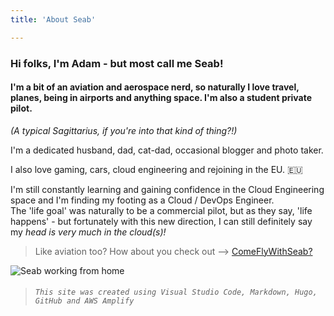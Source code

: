 ```yaml
---
title: 'About Seab'

---
```


<!-- <h2 class="no-anchor">About Me</h2> -->



### Hi folks, I'm Adam - but most call me Seab!  

#### I'm a bit of an aviation and aerospace nerd, so naturally I love travel, planes, being in airports and anything space. I'm also a student private pilot.

*(A typical Sagittarius, if you're into that kind of thing?!)*

I'm a dedicated husband, dad, cat-dad, occasional blogger and photo taker.

I also love gaming, cars, cloud engineering and rejoining in the EU. 🇪🇺

I'm still constantly learning and gaining confidence in the Cloud Engineering space and I'm finding my footing as a Cloud / DevOps Engineer.  
The 'life goal' was naturally to be a commercial pilot, but as they say, 'life happens' - but fortunately with this new direction, I can still definitely say my *head is very much in the cloud(s)!*

> Like aviation too? How about you check out --> [ComeFlyWithSeab?](https://comeflywithseab.com "ComeFlyWithSeab") 

![Seab working from home](/img/IMG_1315.JPG "Seab working from home")

> ###### `This site was created using Visual Studio Code, Markdown, Hugo, GitHub and AWS Amplify`
